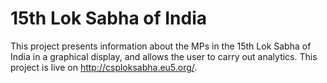 15th Lok Sabha of India
============
This project presents information about the MPs in the 15th Lok Sabha of India in a graphical display, and allows the user to carry out analytics.
This project is live on http://csploksabha.eu5.org/.
